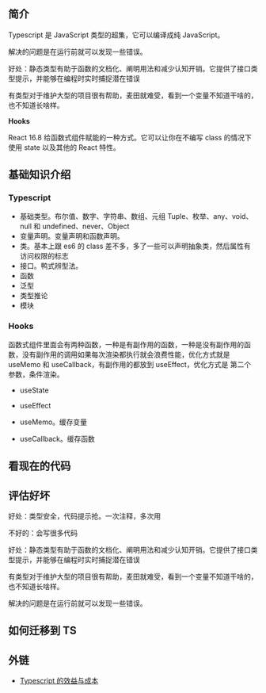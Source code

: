 ## 简介

Typescript 是 JavaScript 类型的超集，它可以编译成纯 JavaScript。

解决的问题是在运行前就可以发现一些错误。

好处：静态类型有助于函数的文档化、阐明用法和减少认知开销。它提供了接口类型提示，并能够在编程时实时捕捉潜在错误

有类型对于维护大型的项目很有帮助，麦田就难受，看到一个变量不知道干啥的，也不知道长啥样。

**Hooks**

React 16.8 给函数式组件赋能的一种方式。它可以让你在不编写 class 的情况下使用 state 以及其他的 React 特性。

## 基础知识介绍

### Typescript

- 基础类型。布尔值、数字、字符串、数组、元组 Tuple、枚举、any、void、null 和 undefined、never、Object
- 变量声明。变量声明和函数声明。
- 类。基本上跟 es6 的 class 差不多，多了一些可以声明抽象类，然后属性有 访问权限的标志
- 接口。鸭式辨型法。
- 函数
- 泛型
- 类型推论
- 模块

### Hooks

函数式组件里面会有两种函数，一种是有副作用的函数，一种是没有副作用的函数，没有副作用的调用如果每次渲染都执行就会浪费性能，优化方式就是 useMemo 和 useCallback，有副作用的都放到 useEffect，优化方式是 第二个参数，条件渲染。

- useState

- useEffect

- useMemo。缓存变量

- useCallback。缓存函数

## 看现在的代码



## 评估好坏

好处：类型安全，代码提示抢。一次注释，多次用

不好的：会写很多代码

好处：静态类型有助于函数的文档化、阐明用法和减少认知开销。它提供了接口类型提示，并能够在编程时实时捕捉潜在错误

有类型对于维护大型的项目很有帮助，麦田就难受，看到一个变量不知道干啥的，也不知道长啥样。

解决的问题是在运行前就可以发现一些错误。

## 如何迁移到 TS

## 外链

- [Typescript 的效益与成本](https://www.infoq.cn/article/Bmx*2UO9VRMTSbSWw4qX)

